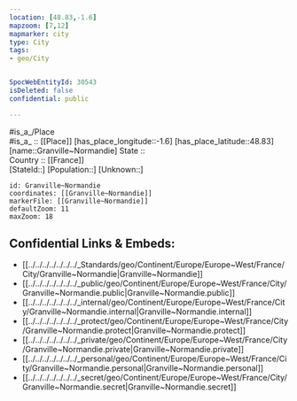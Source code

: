 ```yaml
---
location: [48.83,-1.6] 
mapzoom: [7,12] 
mapmarker: city 
type: City
tags:
- geo/City


SpocWebEntityId: 30543
isDeleted: false
confidential: public

---
```

#is_a_/Place  
#is_a_ :: [[Place]] 
[has_place_longitude::-1.6] 
[has_place_latitude::48.83] 
[name::Granville~Normandie] 
State ::  
Country :: [[France]]  
[StateId::] 
[Population::] 
[Unknown::] 


```leaflet
id: Granville~Normandie
coordinates: [[Granville~Normandie]] 
markerFile: [[Granville~Normandie]] 
defaultZoom: 11 
maxZoom: 18
```


## Confidential Links & Embeds: 
- [[../../../../../../../_Standards/geo/Continent/Europe/Europe~West/France/City/Granville~Normandie|Granville~Normandie]] 
- [[../../../../../../../_public/geo/Continent/Europe/Europe~West/France/City/Granville~Normandie.public|Granville~Normandie.public]] 
- [[../../../../../../../_internal/geo/Continent/Europe/Europe~West/France/City/Granville~Normandie.internal|Granville~Normandie.internal]] 
- [[../../../../../../../_protect/geo/Continent/Europe/Europe~West/France/City/Granville~Normandie.protect|Granville~Normandie.protect]] 
- [[../../../../../../../_private/geo/Continent/Europe/Europe~West/France/City/Granville~Normandie.private|Granville~Normandie.private]] 
- [[../../../../../../../_personal/geo/Continent/Europe/Europe~West/France/City/Granville~Normandie.personal|Granville~Normandie.personal]] 
- [[../../../../../../../_secret/geo/Continent/Europe/Europe~West/France/City/Granville~Normandie.secret|Granville~Normandie.secret]] 
